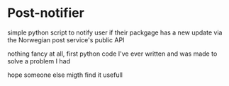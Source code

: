 # Post-notifier

simple python script to notify user if their packgage has a new update via the Norwegian post service's public API

nothing fancy at all, first python code I've ever written and was made to solve a problem I had

hope someone else migth find it usefull
